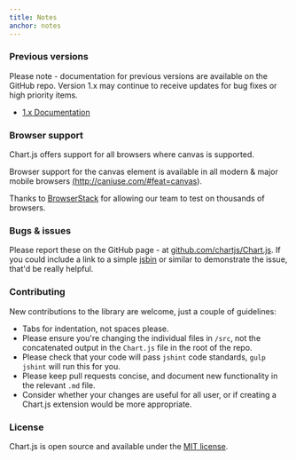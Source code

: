 ```yaml
---
title: Notes
anchor: notes
---
```

### Previous versions

Please note - documentation for previous versions are available on the GitHub repo. Version 1.x may continue to receive updates for bug fixes or high priority items.

- [1.x Documentation](https://github.com/chartjs/Chart.js/tree/v1.1.1/docs)

### Browser support

Chart.js offers support for all browsers where canvas is supported.

Browser support for the canvas element is available in all modern & major mobile browsers <a href="http://caniuse.com/#feat=canvas" target="_blank">(http://caniuse.com/#feat=canvas)</a>.

Thanks to <a href="https://browserstack.com" target="_blank">BrowserStack</a> for allowing our team to test on thousands of browsers.


### Bugs & issues

Please report these on the GitHub page - at <a href="https://github.com/chartjs/Chart.js" target="_blank">github.com/chartjs/Chart.js</a>. If you could include a link to a simple <a href="http://jsbin.com/" target="_blank">jsbin</a> or similar to demonstrate the issue, that'd be really helpful.


### Contributing
New contributions to the library are welcome, just a couple of guidelines:

- Tabs for indentation, not spaces please.
- Please ensure you're changing the individual files in `/src`, not the concatenated output in the `Chart.js` file in the root of the repo.
- Please check that your code will pass `jshint` code standards, `gulp jshint` will run this for you.
- Please keep pull requests concise, and document new functionality in the relevant `.md` file.
- Consider whether your changes are useful for all user, or if creating a Chart.js extension would be more appropriate.

### License
Chart.js is open source and available under the <a href="http://opensource.org/licenses/MIT" target="_blank">MIT license</a>.
